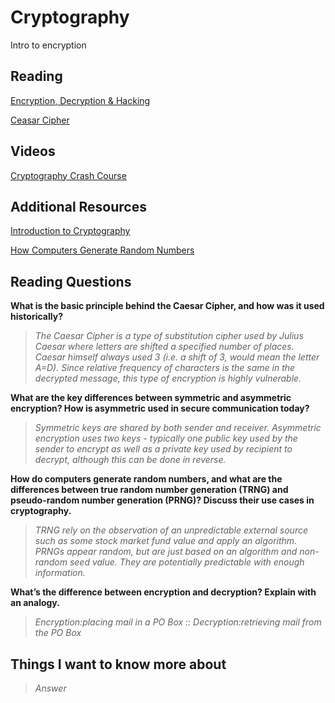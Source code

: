 # Cryptography

Intro to encryption

## Reading

[Encryption, Decryption & Hacking](https://www.khanacademy.org/computing/computers-and-internet/xcae6f4a7ff015e7d:online-data-security/xcae6f4a7ff015e7d:data-encryption-techniques/a/encryption-decryption-and-code-cracking)

[Ceasar Cipher](https://www.khanacademy.org/computing/computers-and-internet/xcae6f4a7ff015e7d:online-data-security/xcae6f4a7ff015e7d:data-encryption-techniques/a/encryption-decryption-and-code-cracking)

## Videos

[Cryptography Crash Course](https://www.youtube.com/watch?v=jhXCTbFnK8o)

## Additional Resources

[Introduction to Cryptography](https://thebestvpn.com/cryptography/)

[How Computers Generate Random Numbers](https://www.howtogeek.com/183051/htg-explains-how-computers-generate-random-numbers/)

## Reading Questions

**What is the basic principle behind the Caesar Cipher, and how was it used historically?**

>*The Caesar Cipher is a type of substitution cipher used by Julius Caesar where letters are shifted a specified number of places. Caesar himself always used 3 (i.e. a shift of 3, would mean the letter A=D). Since relative frequency of characters is the same in the decrypted message, this type of encryption is highly vulnerable.*

**What are the key differences between symmetric and asymmetric encryption? How is asymmetric used in secure communication today?**

>*Symmetric keys are shared by both sender and receiver. Asymmetric encryption uses two keys - typically one public key used by the sender to encrypt as well as a private key used by recipient to decrypt, although this can be done in reverse.*

**How do computers generate random numbers, and what are the differences between true random number generation (TRNG) and pseudo-random number generation (PRNG)? Discuss their use cases in cryptography.**

>*TRNG rely on the observation of an unpredictable external source such as some stock market fund value and apply an algorithm. PRNGs appear random, but are just based on an algorithm and non-random seed value. They are potentially predictable with enough information.*

**What’s the difference between encryption and decryption? Explain with an analogy.**

>*Encryption:placing mail in a PO Box :: Decryption:retrieving mail from the PO Box*

## Things I want to know more about

>*Answer*
